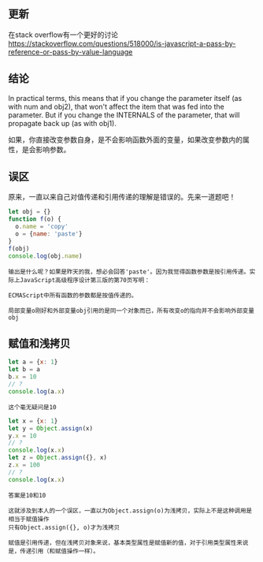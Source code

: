 ## 更新
在stack overflow有一个更好的讨论
https://stackoverflow.com/questions/518000/is-javascript-a-pass-by-reference-or-pass-by-value-language

## 结论
In practical terms, this means that if you change the parameter itself (as with num and obj2), 
that won't affect the item that was fed into the parameter. 
But if you change the INTERNALS of the parameter, that will propagate back up (as with obj1).

如果，你直接改变参数自身，是不会影响函数外面的变量，如果改变参数内的属性，是会影响参数。

## 误区
原来，一直以来自己对值传递和引用传递的理解是错误的。先来一道题吧！

```js
let obj = {}
function f(o) {
  o.name = 'copy'
  o = {name: 'paste'}
}
f(obj)
console.log(obj.name)
```
```
输出是什么呢？如果是昨天的我，想必会回答'paste'。因为我觉得函数参数是按引用传递。实际上JavaScript高级程序设计第三版的第70页写明：
```
```
ECMAScript中所有函数的参数都是按值传递的。
```
```
局部变量o刚好和外部变量obj引用的是同一个对象而已，所有改变o的指向并不会影响外部变量obj
```
## 赋值和浅拷贝
```js
let a = {x: 1}
let b = a
b.x = 10
// ?
console.log(a.x)
```
```
这个毫无疑问是10
```
```js
let x = {x: 1}
let y = Object.assign(x)
y.x = 10
// ?
console.log(x.x)
let z = Object.assign({}, x)
z.x = 100
// ?
console.log(x.x)
```
```
答案是10和10
```
```
这就涉及到本人的一个误区，一直以为Object.assign(o)为浅拷贝，实际上不是这种调用是相当于赋值操作
只有Object.assign({}, o)才为浅拷贝
```
```
赋值是引用传递，但在浅拷贝对象来说，基本类型属性是赋值新的值，对于引用类型属性来说是，传递引用（和赋值操作一样）。
```